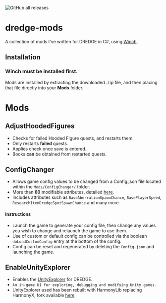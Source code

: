 ![GitHub all releases](https://img.shields.io/github/downloads/bdlm-dev/dredge-mods/total?style=for-the-badge)
# dredge-mods
A collection of mods I've written for DREDGE in C#, using [Winch](https://github.com/Hacktix/Winch).

## Installation
### Winch **must** be installed first.
Mods are installed by extracting the downloaded .zip file, and then placing that file directly into your **Mods** folder.

# Mods
## AdjustHoodedFigures
- Checks for failed Hooded Figure quests, and restarts them.
- Only restarts **failed** quests.
- Applies check once save is entered.
- Books **can** be obtained from restarted quests.

## ConfigChanger
- Allows game config values to be changed from a Config.json file located within the `Mods/ConfigChanger/` folder.
- More than **60** modifiable attributes, detailed [here](https://github.com/bdlm-dev/dredge-mods/tree/main/ConfigChanger).
- Includes attributes such as `BaseAberrationSpawnChance`, `BasePlayerSpeed`, `ResearchItemDredgeSpotSpawnChance` and many more.
#### Instructions
- Launch the game to generate your config file, then change any values you wish to change and relaunch the game to use them.<br>
- Use of custom or default config can be controlled via the boolean `doLoadCustomConfig` entry at the bottom of the config.<br>
- Config can be reset and regenerated by deleting the `Config.json` and launching the game.

## EnableUnityExplorer
- Enables the [UnityExplorer](https://github.com/sinai-dev/UnityExplorer) for DREDGE.
- `An in-game UI for exploring, debugging and modifying Unity games.`
- UnityExplorer used has been rebuilt with HarmonyLib replacing HarmonyX, fork available [here](https://github.com/bdlm-dev/DREDGE-UnityExplorer/releases)
